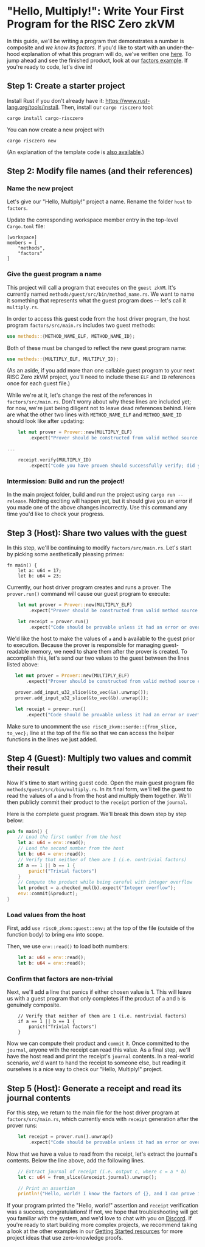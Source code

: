 # "Hello, Multiply!": Write Your First Program for the RISC Zero zkVM

In this guide, we'll be writing a program that demonstrates a number is composite and *we know its factors*.
If you'd like to start with an under-the-hood explanation of what this program will do, we've written one [here](understanding-hello-multiply.md).
To jump ahead and see the finished product, look at our [factors example](https://github.com/risc0/risc0/tree/main/examples/factors).
If you're ready to code, let's dive in!

## Step 1: Create a starter project

Install Rust if you don't already have it: https://www.rust-lang.org/tools/install. Then, install our `cargo risczero` tool:
```
cargo install cargo-risczero
```

You can now create a new project with
```
cargo risczero new
```

(An explanation of the template code is [also available](understanding_template.md).)

## Step 2: Modify file names (and their references)

### Name the new project

Let's give our "Hello, Multiply!" project a name.
Rename the folder `host` to `factors`.

Update the corresponding workspace member entry in the top-level `Cargo.toml` file:
```
[workspace]
members = [
    "methods",
    "factors"
]
```

### Give the guest program a name

This project will call a program that executes on the `guest zkVM`.
It's currently named `methods/guest/src/bin/method_name.rs`.
We want to name it something that represents what the guest program does -- let's call it `multiply.rs`.

In order to access this guest code from the host driver program, the host program `factors/src/main.rs` includes two guest methods:

```rust
use methods::{METHOD_NAME_ELF, METHOD_NAME_ID};
```

Both of these must be changed to reflect the new guest program name:
```rust
use methods::{MULTIPLY_ELF, MULTIPLY_ID};
```
(As an aside, if you add more than one callable guest program to your next RISC Zero zkVM project, you'll need to include these `ELF` and `ID` references once for each guest file.)

While we're at it, let's change the rest of the references in `factors/src/main.rs`.
Don't worry about why these lines are included yet; for now, we're just being diligent not to leave dead references behind.
Here are what the other two lines with `METHOD_NAME_ELF` and `METHOD_NAME_ID` should look like after updating:

```rust
    let mut prover = Prover::new(MULTIPLY_ELF)
        .expect("Prover should be constructed from valid method source code and corresponding image ID");

...

    receipt.verify(MULTIPLY_ID)
        .expect("Code you have proven should successfully verify; did you specify the correct image ID?");
```

### Intermission: Build and run the project!

In the main project folder, build and run the project using `cargo run --release`.
Nothing exciting will happen yet, but it should give you an error if you made one of the above changes incorrectly.
Use this command any time you'd like to check your progress.

## Step 3 (Host): Share two values with the guest

In this step, we'll be continuing to modify `factors/src/main.rs`.
Let's start by picking some aesthetically pleasing primes:
```
fn main() {
    let a: u64 = 17;
    let b: u64 = 23;
```

Currently, our host driver program creates and runs a prover.
The `prover.run()` command will cause our guest program to execute:

```rust
    let mut prover = Prover::new(MULTIPLY_ELF)
        .expect("Prover should be constructed from valid method source code and corresponding image ID");

    let receipt = prover.run()
        .expect("Code should be provable unless it had an error or overflowed the maximum cycle count");
```
 We'd like the host to make the values of `a` and `b` available to the guest prior to execution.
 Because the prover is responsible for managing guest-readable memory, we need to share them after the prover is created.
 To accomplish this, let's send our two values to the guest between the lines listed above:

 ```rust
    let mut prover = Prover::new(MULTIPLY_ELF)
        .expect("Prover should be constructed from valid method source code and corresponding image ID");

    prover.add_input_u32_slice(&to_vec(&a).unwrap());
    prover.add_input_u32_slice(&to_vec(&b).unwrap());

    let receipt = prover.run()
        .expect("Code should be provable unless it had an error or overflowed the maximum cycle count");
```

Make sure to uncomment the `use risc0_zkvm::serde::{from_slice, to_vec};` line at the top of the file so that we can access the helper functions in the lines we just added.


## Step 4 (Guest): Multiply two values and commit their result

Now it's time to start writing guest code.
Open the main guest program file `methods/guest/src/bin/multiply.rs`.
In its final form, we'll tell the guest to read the values of `a` and `b` from the host and multiply them together.
We'll then publicly commit their product to the `receipt` portion of the `journal`.

Here is the complete guest program.
We'll break this down step by step below:
```rust
pub fn main() {
    // Load the first number from the host
    let a: u64 = env::read();
    // Load the second number from the host
    let b: u64 = env::read();
    // Verify that neither of them are 1 (i.e. nontrivial factors)
    if a == 1 || b == 1 {
        panic!("Trivial factors")
    }
    // Compute the product while being careful with integer overflow
    let product = a.checked_mul(b).expect("Integer overflow");
    env::commit(&product);
}
```
### Load values from the host

First, add `use risc0_zkvm::guest::env;` at the top of the file (outside of the function body) to bring `env` into scope.

Then, we use `env::read()` to load both numbers:

```rust
    let a: u64 = env::read();
    let b: u64 = env::read();
```
### Confirm that factors are non-trivial

Next, we'll add a line that panics if either chosen value is 1. This will leave us with a guest program that only completes if the product of `a` and `b` is genuinely composite. 
```
    // Verify that neither of them are 1 (i.e. nontrivial factors)
    if a == 1 || b == 1 {
        panic!("Trivial factors")
    }
```

Now we can compute their product and `commit` it. Once committed to the `journal`, anyone with the receipt can read this value. As a final step, we'll have the host read and print the receipt's `journal` contents. In a real-world scenario, we'd want to hand the receipt to someone else, but reading it ourselves is a nice way to check our "Hello, Multiply!" project.

## Step 5 (Host): Generate a receipt and read its journal contents

For this step, we return to the main file for the host driver program at `factors/src/main.rs`, which currently ends with `receipt` generation after the prover runs:

```rust
    let receipt = prover.run().unwrap()
        .expect("Code should be provable unless it had an error or overflowed the maximum cycle count");
```

Now that we have a value to read from the receipt, let's extract the journal's contents. Below the line above, add the following lines.

```rust
    // Extract journal of receipt (i.e. output c, where c = a * b)
    let c: u64 = from_slice(&receipt.journal).unwrap();

    // Print an assertion
    println!("Hello, world! I know the factors of {}, and I can prove it!", c);
```

If your program printed the "Hello, world!" assertion and `receipt` verification was a success, congratulations! If not, we hope that troubleshooting will get you familiar with the system, and we'd love to chat with you on [Discord](https://discord.com/invite/risczero). If you're ready to start building more complex projects, we recommend taking a look at the other examples in our [Getting Started resources](https://www.risczero.com/docs/) for more project ideas that use zero-knowledge proofs.

